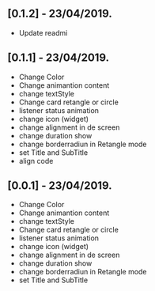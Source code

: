 ## [0.1.2] - 23/04/2019.

* Update readmi

## [0.1.1] - 23/04/2019.

* Change Color
* Change animantion content
* change textStyle
* Change card retangle or circle
* listener status animation
* change icon (widget)
* change alignment in de screen
* change duration show
* change borderradiun in Retangle mode
* set Title and SubTitle
* align code

## [0.0.1] - 23/04/2019.

* Change Color
* Change animantion content
* change textStyle
* Change card retangle or circle
* listener status animation
* change icon (widget)
* change alignment in de screen
* change duration show
* change borderradiun in Retangle mode
* set Title and SubTitle
